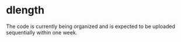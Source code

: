 # dlength
The code is currently being organized and is expected to be uploaded sequentially within one week.
